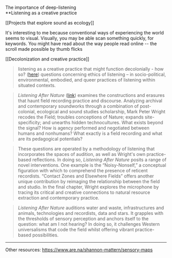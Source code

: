 The importance of deep-listening  
**Listening as a creative practice 

[[Projects that explore sound as ecology]] 

It's interesting to me because conventional ways of experiencing the world seems to visual. Visually, you may be able scan something quickly, for keywords. You might have read about the way people read online -- the scroll made possible by thumb flicks 

[[Decolonization and creative practice]]
> listening as a creative practice that might function decolonially - how so? ([here](https://www.crisap.org/research/projects/wild-energies-live-materials/workshop/)) questions concerning ethics of listening – in socio-political, environmental, embodied, and queer practices of listening within situated contexts.


> _Listening After Nature_ ([link](https://www.bloomsbury.com/ca/listening-after-nature-9781501354519/)) examines the constructions and erasures that haunt field recording practice and discourse. Analyzing archival and contemporary soundworks through a combination of post-colonial, ecological and sound studies scholarship, Mark Peter Wright recodes the Field; troubles conceptions of Nature; expands site-specificity; and unearths hidden technocultures. What exists beyond the signal? How is agency performed and negotiated between humans and nonhumans? What exactly is a field recording and what are its pedagogical potentials?  
  
>These questions are operated by a methodology of listening that incorporates the spaces of audition, as well as Wright's own practice-based reflections. In doing so, _Listening After Nature_ posits a range of novel interventions. One example is the “Noisy-Nonself,” a conceptual figuration with which to comprehend the presence of reticent recordists. “Contact Zones and Elsewhere Fields” offers another unique contribution by reimaging the relationship between the field and studio. In the final chapter, Wright explores the microphone by tracing its critical and creative connections to natural resource extraction and contemporary practice.  
  
>_Listening After Nature_ auditions water and waste, infrastructures and animals, technologies and recordists, data and stars. It grapples with the thresholds of sensory perception and anchors itself to the question: what am I not hearing? In doing so, it challenges Western universalisms that code the field whilst offering vibrant practice-based possibilities.



--- 


Other resources: 
https://www.are.na/shannon-mattern/sensory-maps